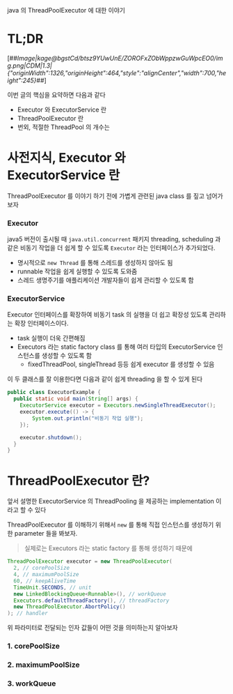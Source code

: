 java 의 ThreadPoolExecutor 에 대한 이야기

# TL;DR

[##_Image|kage@bgstCd/btsz9YUwUnE/ZOROFxZObWppzwGuWpcEO0/img.png|CDM|1.3|{"originWidth":1326,"originHeight":464,"style":"alignCenter","width":700,"height":245}_##]

이번 글의 핵심을 요약하면 다음과 같다

- Executor 와 ExecutorService 란
- ThreadPoolExecutor 란
- 번외, 적절한 ThreadPool 의 개수는

# 사전지식, Executor 와 ExecutorService 란

ThreadPoolExecutor 를 이야기 하기 전에 가볍게 관련된 java class 를 짚고 넘어가보자

### Executor

java5 버전이 출시될 때 `java.util.concurrent` 패키지 threading, scheduling 과 같은 비동기 작업을 더 쉽게 할 수 있도록 `Executor` 라는 인터페이스가 추가되었다.

- 명시적으로 `new Thread` 를 통해 스레드를 생성하지 않아도 됨
- runnable 작업을 쉽게 실행할 수 있도록 도와줌
- 스레드 생명주기를 애플리케이션 개발자들이 쉽게 관리할 수 있도록 함

### ExecutorService

Executor 인터페이스를 확장하여 비동기 task 의 실행을 더 쉽고 확장성 있도록 관리하는 확장 인터페이스이다.

- task 실행이 더욱 간편해짐
- Executors 라는 static factory class 를 통해 여러 타입의 ExecutorService 인스턴스를 생성할 수 있도록 함
  - fixedThreadPool, singleThread 등등 쉽게 executor 를 생성할 수 있음

이 두 클래스를 잘 이용한다면 다음과 같이 쉽게 threading 을 할 수 있게 된다

```java
public class ExecutorExample {
  public static void main(String[] args) {
    ExecutorService executor = Executors.newSingleThreadExecutor();
    executor.execute(() -> {
        System.out.println("비동기 작업 실행");
    });

    executor.shutdown();
  }
}
```

# ThreadPoolExecutor 란?

앞서 설명한 ExecutorService 의 ThreadPooling 을 제공하는 implementation 이라고 할 수 있다

ThreadPoolExecutor 를 이해하기 위해서 `new` 를 통해 직접 인스턴스를 생성하기 위한 parameter 들을 봐보자.

> 실제로는 Executors 라는 static factory 를 통해 생성하기 때문에

```java
ThreadPoolExecutor executor = new ThreadPoolExecutor(
  2, // corePoolSize
  4, // maximumPoolSize
  60, // keepAliveTime
  TimeUnit.SECONDS, // unit
  new LinkedBlockingQueue<Runnable>(), // workQueue
  Executors.defaultThreadFactory(), // threadFactory
  new ThreadPoolExecutor.AbortPolicy()
); // handler
```

위 파라미터로 전달되는 인자 값들이 어떤 것을 의미하는지 알아보자

### 1. corePoolSize

### 2. maximumPoolSize

### 3. workQueue
